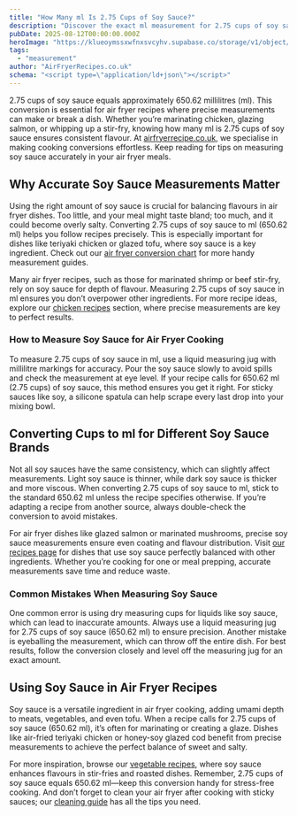 ```yaml
---
title: "How Many ml Is 2.75 Cups of Soy Sauce?"
description: "Discover the exact ml measurement for 2.75 cups of soy sauce with our simple conversion guide—perfect for air fryer recipes!"
pubDate: 2025-08-12T00:00:00.000Z
heroImage: "https://klueoymssxwfnxsvcyhv.supabase.co/storage/v1/object/public/md/how-many-ml-is-2-75-cups-of-soy-sauce-6c008722.webp"
tags:
  - "measurement"
author: "AirFryerRecipes.co.uk"
schema: "<script type=\"application/ld+json\"></script>"
---
```


<p>2.75 cups of soy sauce equals approximately 650.62 millilitres (ml). This conversion is essential for air fryer recipes where precise measurements can make or break a dish. Whether you’re marinating chicken, glazing salmon, or whipping up a stir-fry, knowing how many ml is 2.75 cups of soy sauce ensures consistent flavour. At <a href=https://www.airfryerrecipe.co.uk>airfryerrecipe.co.uk</a>, we specialise in making cooking conversions effortless. Keep reading for tips on measuring soy sauce accurately in your air fryer meals.</p>

<h2>Why Accurate Soy Sauce Measurements Matter</h2>  
<p>Using the right amount of soy sauce is crucial for balancing flavours in air fryer dishes. Too little, and your meal might taste bland; too much, and it could become overly salty. Converting 2.75 cups of soy sauce to ml (650.62 ml) helps you follow recipes precisely. This is especially important for dishes like teriyaki chicken or glazed tofu, where soy sauce is a key ingredient. Check out our <a href=https://www.airfryerrecipe.co.uk/air-fryer-conversion-chart>air fryer conversion chart</a> for more handy measurement guides.</p>  

<p>Many air fryer recipes, such as those for marinated shrimp or beef stir-fry, rely on soy sauce for depth of flavour. Measuring 2.75 cups of soy sauce in ml ensures you don’t overpower other ingredients. For more recipe ideas, explore our <a href=https://www.airfryerrecipe.co.uk/recipe-category/chicken>chicken recipes</a> section, where precise measurements are key to perfect results.</p>  

<h3>How to Measure Soy Sauce for Air Fryer Cooking</h3>  
<p>To measure 2.75 cups of soy sauce in ml, use a liquid measuring jug with millilitre markings for accuracy. Pour the soy sauce slowly to avoid spills and check the measurement at eye level. If your recipe calls for 650.62 ml (2.75 cups) of soy sauce, this method ensures you get it right. For sticky sauces like soy, a silicone spatula can help scrape every last drop into your mixing bowl.</p>  

<h2>Converting Cups to ml for Different Soy Sauce Brands</h2>  
<p>Not all soy sauces have the same consistency, which can slightly affect measurements. Light soy sauce is thinner, while dark soy sauce is thicker and more viscous. When converting 2.75 cups of soy sauce to ml, stick to the standard 650.62 ml unless the recipe specifies otherwise. If you’re adapting a recipe from another source, always double-check the conversion to avoid mistakes.</p>  

<p>For air fryer dishes like glazed salmon or marinated mushrooms, precise soy sauce measurements ensure even coating and flavour distribution. Visit <a href=https://www.airfryerrecipe.co.uk/recipes>our recipes page</a> for dishes that use soy sauce perfectly balanced with other ingredients. Whether you’re cooking for one or meal prepping, accurate measurements save time and reduce waste.</p>  

<h3>Common Mistakes When Measuring Soy Sauce</h3>  
<p>One common error is using dry measuring cups for liquids like soy sauce, which can lead to inaccurate amounts. Always use a liquid measuring jug for 2.75 cups of soy sauce (650.62 ml) to ensure precision. Another mistake is eyeballing the measurement, which can throw off the entire dish. For best results, follow the conversion closely and level off the measuring jug for an exact amount.</p>  

<h2>Using Soy Sauce in Air Fryer Recipes</h2>  
<p>Soy sauce is a versatile ingredient in air fryer cooking, adding umami depth to meats, vegetables, and even tofu. When a recipe calls for 2.75 cups of soy sauce (650.62 ml), it’s often for marinating or creating a glaze. Dishes like air-fried teriyaki chicken or honey-soy glazed cod benefit from precise measurements to achieve the perfect balance of sweet and salty.</p>  

<p>For more inspiration, browse our <a href=https://www.airfryerrecipe.co.uk/recipe-category/vegetables>vegetable recipes</a>, where soy sauce enhances flavours in stir-fries and roasted dishes. Remember, 2.75 cups of soy sauce equals 650.62 ml—keep this conversion handy for stress-free cooking. And don’t forget to clean your air fryer after cooking with sticky sauces; our <a href=https://www.airfryerrecipe.co.uk/air-fryer-cleaner>cleaning guide</a> has all the tips you need.</p>